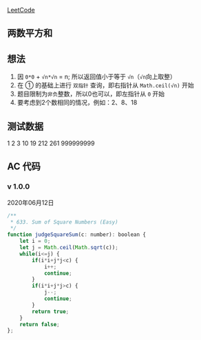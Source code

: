  
[LeetCode](https://leetcode.com/problems/sum-of-square-numbers/)

## 两数平方和

## 想法

1. 因 `0*0` + `√n*√n` = n; 所以返回值小于等于 `√n`（`√n`向上取整）
2. 在 ① 的基础上进行 `双指针` 查询，即右指针从 `Math.ceil(√n)` 开始
3. 题目限制为`非负`整数，所以0也可以，即左指针从 `0` 开始
4. 要考虑到2个数相同的情况，例如：2、8、18

## 测试数据

1
2
3
10
19
212
261
999999999

## AC 代码

### v 1.0.0

2020年06月12日

``` javascript
/**
 * 633. Sum of Square Numbers (Easy)
 */
function judgeSquareSum(c: number): boolean {
    let i = 0;
    let j = Math.ceil(Math.sqrt(c));
    while(i<=j) {
        if(i*i+j*j<c) {
            i++;
            continue;
        }
        if(i*i+j*j>c) {
            j--;
            continue;
        }
        return true;
    }
    return false;
};


```
